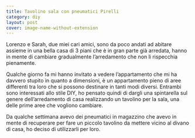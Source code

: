 ```yaml
---
title: Tavolino sala con pneumatici Pirelli
category: diy
layout: post
cover: image-name-without-extension
---
```



Lorenzo e Sarah, due miei cari amici, sono da poco andati ad abitare assieme in una bella casa di 3 piani che è in gran parte già arredata, hanno in mente di cambiare gradualmente l’arredamento che non li rispecchia pienamente.

Qualche giorno fa mi hanno invitato a vedere l’appartamento che mi ha davvero stupito in quanto a dimensioni, è un appartamento pieno di aree differenti tra loro che si possono destinare in tanti modi diversi. Entrambi sono interessati allo stile DIY, ho pensato quindi di dargli una spintarella sul genere dell’arredamento di casa realizzando un tavolino per la sala, una delle prime aree che vogliono cambiare.

Da qualche settimana avevo dei pneumatici in magazzino che avevo in mente di recuperare per fare un piccolo tavolino da mettere vicino al divano di casa, ho deciso di utilizzarli per loro.
